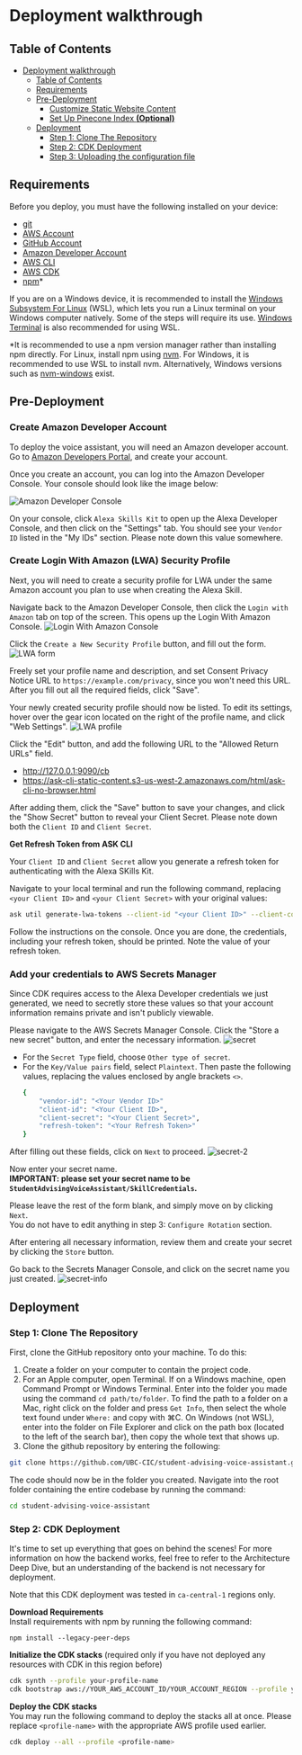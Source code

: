 
# Deployment walkthrough

## Table of Contents
- [Deployment walkthrough](#deployment-walkthrough)
  - [Table of Contents](#table-of-contents)
  - [Requirements](#requirements)
  - [Pre-Deployment](#pre-deployment)
    - [Customize Static Website Content](#customize-static-website-content)
    - [Set Up Pinecone Index **(Optional)**](#set-up-pinecone-index-optional)
  - [Deployment](#deployment)
    - [Step 1: Clone The Repository](#step-1-clone-the-repository)
    - [Step 2: CDK Deployment](#step-2-cdk-deployment)
    - [Step 3: Uploading the configuration file](#step-3-uploading-the-configuration-file)

## Requirements

Before you deploy, you must have the following installed on your device:

- [git](https://git-scm.com/downloads)
- [AWS Account](https://aws.amazon.com/account/)
- [GitHub Account](https://github.com/)
- [Amazon Developer Account](https://developer.amazon.com/)
- [AWS CLI](https://aws.amazon.com/cli/)
- [AWS CDK](https://docs.aws.amazon.com/cdk/latest/guide/cli.html)
- [npm](https://docs.npmjs.com/downloading-and-installing-node-js-and-npm)*

If you are on a Windows device, it is recommended to install the [Windows Subsystem For Linux](https://docs.microsoft.com/en-us/windows/wsl/install) (WSL), which lets you run a Linux terminal on your Windows computer natively. Some of the steps will require its use. [Windows Terminal](https://apps.microsoft.com/store/detail/windows-terminal/9N0DX20HK701) is also recommended for using WSL.

*It is recommended to use a npm version manager rather than installing npm directly. For Linux, install npm using [nvm](https://github.com/nvm-sh/nvm). For Windows, it is recommended to use WSL to install nvm. Alternatively, Windows versions such as [nvm-windows](https://github.com/coreybutler/nvm-windows) exist.

## Pre-Deployment

### Create Amazon Developer Account ###
To deploy the voice assistant, you will need an Amazon developer account. Go to [Amazon Developers Portal](https://developer.amazon.com/), and create your account.

Once you create an account, you can log into the Amazon Developer Console. Your console should look like the image below:

![Amazon Developer Console](./images/developer_console.png)

On your console, click `Alexa Skills Kit` to open up the Alexa Developer Console, and then click on the "Settings" tab. You should see your `Vendor ID` listed in the "My IDs" section. Please note down this value somewhere.

### Create Login With Amazon (LWA) Security Profile ###
Next, you will need to create a security profile for LWA under the same Amazon account you plan to use when creating the Alexa Skill.

Navigate back to the Amazon Developer Console, then click the `Login with Amazon` tab on top of the screen. This opens up the Login With Amazon Console. 
![Login With Amazon Console](./images/lwa_console.png)

Click the `Create a New Security Profile` button, and fill out the form.
![LWA form](./images/lwa_form.png)

Freely set your profile name and description, and set Consent Privacy Notice URL to `https://example.com/privacy`, since you won't need this URL. 
After you fill out all the required fields, click "Save".

Your newly created security profile should now be listed. To edit its settings, hover over the gear icon located on the right of the profile name, and click "Web Settings".
![LWA profile](./images/lwa_profile.png)

Click the "Edit" button, and add the following URL to the "Allowed Return URLs" field.
- http://127.0.0.1:9090/cb
- https://ask-cli-static-content.s3-us-west-2.amazonaws.com/html/ask-cli-no-browser.html

After adding them, click the "Save" button to save your changes, and click the "Show Secret" button to reveal your Client Secret. Please note down both the `Client ID` and `Client Secret`.

**Get Refresh Token from ASK CLI**

Your `Client ID` and `Client Secret` allow you generate a refresh token for authenticating with the Alexa SKills Kit.

Navigate to your local terminal and run the following command, replacing `<your Client ID>` and `<your Client Secret>` with your original values:
```bash
ask util generate-lwa-tokens --client-id "<your Client ID>" --client-confirmation "<your Client Secret>" --scopes "alexa::ask:skills:readwrite alexa::ask:models:readwrite" --no-browser
```
Follow the instructions on the console. Once you are done, the credentials, including your refresh token, should be printed. Note the value of your refresh token.

### Add your credentials to AWS Secrets Manager ###
Since CDK requires access to the Alexa Developer credentials we just generated, we need to secretly store these values so that your account information remains private and isn't publicly viewable. 

Please navigate to the AWS Secrets Manager Console. Click the "Store a new secret" button, and enter the necessary information.
![secret](./images/store_secret.png)

- For the `Secret Type` field, choose `Other type of secret`.
- For the `Key/Value pairs` field, select `Plaintext`. Then paste the following values, replacing the values enclosed by angle brackets `<>`.
    ```bash
    {
        "vendor-id": "<Your Vendor ID>"
        "client-id": "<Your Client ID>",
        "client-secret": "<Your Client Secret>",
        "refresh-token": "<Your Refresh Token>"
    }
    ```
After filling out these fields, click on `Next` to proceed.
![secret-2](./images/store_secret_2.png)

Now enter your secret name.  
**IMPORTANT: please set your secret name to be `StudentAdvisingVoiceAssistant/SkillCredentials`.**


Please leave the rest of the form blank, and simply move on by clicking `Next`.   
You do not have to edit anything in step 3: `Configure Rotation` section.

After entering all necessary information, review them and create your secret by clicking the `Store` button.

Go back to the Secrets Manager Console, and click on the secret name you just created. 
![secret-info](./images/secret_info.png)



## Deployment 

### Step 1: Clone The Repository

First, clone the GitHub repository onto your machine. To do this:

1. Create a folder on your computer to contain the project code.
2. For an Apple computer, open Terminal. If on a Windows machine, open Command Prompt or Windows Terminal. Enter into the folder you made using the command `cd path/to/folder`. To find the path to a folder on a Mac, right click on the folder and press `Get Info`, then select the whole text found under `Where:` and copy with ⌘C. On Windows (not WSL), enter into the folder on File Explorer and click on the path box (located to the left of the search bar), then copy the whole text that shows up.
3. Clone the github repository by entering the following:

```bash
git clone https://github.com/UBC-CIC/student-advising-voice-assistant.git
```

The code should now be in the folder you created. Navigate into the root folder containing the entire codebase by running the command:

```bash
cd student-advising-voice-assistant
``` 

### Step 2: CDK Deployment

It's time to set up everything that goes on behind the scenes! For more information on how the backend works, feel free to refer to the Architecture Deep Dive, but an understanding of the backend is not necessary for deployment.

Note that this CDK deployment was tested in `ca-central-1` regions only.

**Download Requirements**  
Install requirements with npm by running the following command:
```
npm install --legacy-peer-deps
```

**Initialize the CDK stacks**
(required only if you have not deployed any resources with CDK in this region before)

```bash
cdk synth --profile your-profile-name
cdk bootstrap aws://YOUR_AWS_ACCOUNT_ID/YOUR_ACCOUNT_REGION --profile your-profile-name
```

**Deploy the CDK stacks**  
You may run the following command to deploy the stacks all at once. Please replace `<profile-name>` with the appropriate AWS profile used earlier. 

```bash
cdk deploy --all --profile <profile-name>
```
